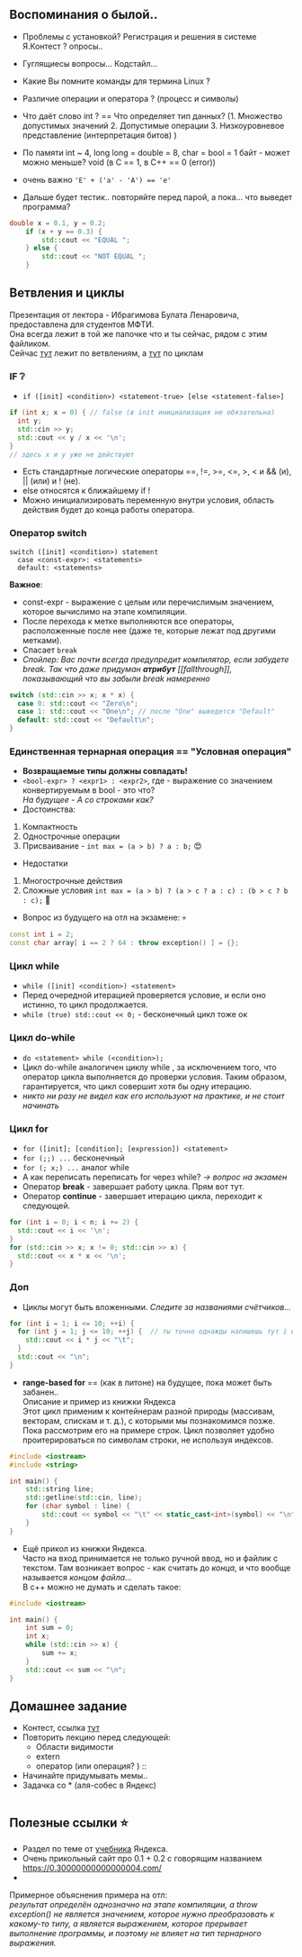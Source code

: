 ## Воспоминания о былой.. 
  - Проблемы с установкой? Регистрация и решения в системе Я.Контест ? опросы..
  - Гуглящиесы вопросы... Кодстайл... 
  - Какие Вы помните команды для термина Linux ?
  - Различие операции и оператора ? (процесс и символы)
  - Что даёт слово int ? == Что определяет тип данных? (1. Множество допустимых значений 2. Допустимые операции 3. Низкоуровневое представление (интерпретация битов) )
  - По памяти int ~ 4, long long = double = 8, char = bool = 1 байт - может можно меньше? void (в С == 1, в С++ == 0 (error))
  - очень важно ```'E' + ('a' - 'A') == 'e'```
    
  - Дальше будет тестик.. повторяйте перед парой, а пока... что выведет программа?
```c++
double x = 0.1, y = 0.2;
    if (x + y == 0.3) {
        std::cout << "EQUAL ";
    } else {
        std::cout << "NOT EQUAL ";
    }
```

## Ветвления и циклы
Презентация от лектора - Ибрагимова Булата Ленаровича, предоставлена для студентов МФТИ.  
Она всегда лежит в той же папочке что и ты сейчас, рядом с этим файликом.  
Сейчас [тут](ConditionalOps.pdf) лежит по ветвлениям, а [тут](Loops.pdf) по циклам  

### IF  :grey_question:
  - `if ([init] <condition>) <statement-true> [else <statement-false>]`
```c++
if (int x; x = 0) { // false (в init инициализация не обязательна)
  int y;
  std::cin >> y;
  std::cout << y / x << '\n';
}
// здесь x и y уже не действуют
```
  - Есть стандартные логические операторы ==, !=, >=, <=, >, < и && (и), || (или) и ! (не).
  - else относятся к ближайшему if !
  - Можно инициализировать переменную внутри условия, область действия будет до конца работы оператора.
### Оператор switch
```с++
switch ([init] <condition>) statement
  case <const-expr>: <statements>
  default: <statements>
```
__Важное__:
  - const-expr - выражение с целым или перечислимым значением, которое вычислимо на этапе компиляции.
  - После перехода к метке выполняются все операторы, расположенные после нее (даже те, которые лежат под другими метками).
  - Спасает `break`
  - _Спойлер: Вас почти всегда предупредит компилятор, если забудете break. Так что даже придуман **атрибут** [[fallthrough]], показывающий что вы забыли break намеренно_
```c++
switch (std::cin >> x; x * x) {
  case 0: std::cout << "Zero\n";
  case 1: std::cout << "One\n"; // после "One" выведется "Default"
  default: std::cout << "Default\n";
}
```

### Единственная тернарная операция == "Условная операция"
  - **Возвращаемые типы должны совпадать!**
  - `<bool-expr> ? <expr1> : <expr2>`, где <bool-expr> - выражение со значением конвертируемым в bool - это что?   
_На будущее - А со строками как?_
  - Достоинства:
1. Компактность
2. Однострочные операции
3. Присваивание - `int max = (a > b) ? a : b;` :heart_eyes:
  - Недостатки
1. Многострочные действия 
2. Сложные условия  `int max = (a > b) ? (a > c ? a : c) : (b > c ? b : c);` :dizzy:
   
  - Вопрос из будущего на отл на экзамене: :skull:
```c++
const int i = 2;
const char array[ i == 2 ? 64 : throw exception() ] = {};
```


### Цикл while 
  - `while ([init] <condition>) <statement>`
  - Перед очередной итерацией проверяется условие, и если оно истинно, то цикл продолжается.
  - `while (true) std::cout << 0;` - бесконечный цикл тоже ок
    
### Цикл do-while
  - `do <statement> while (<condition>);`
  - Цикл do-while аналогичен циклу while , за исключением того, что оператор цикла выполняется до проверки условия. Таким образом, гарантируется, что цикл совершит хотя бы одну итерацию.
  - _никто ни разу не видел как его используют на практике, и не стоит начинать_
    
### Цикл for 
  - `for ([init]; [condition]; [expression]) <statement>`
  - `for (;;) ...` бесконечный
  - `for (; x;) ...` аналог while
  - А как переписать переписать for через while? _-> вопрос на экзамен_
  - Оператор **break** - завершает работу цикла. Прям вот тут.
  - Оператор **continue** - завершает итерацию цикла, переходит к следующей.
```c++
for (int i = 0; i < n; i += 2) {
  std::cout << i << '\n';
}
for (std::cin >> x; x != 0; std::cin >> x) {
  std::cout << x * x << '\n';
}
```
### Доп
  - Циклы могут быть вложенными. _Следите за названиями счётчиков..._
```c++
for (int i = 1; i <= 10; ++i) {
  for (int j = 1; j <= 10; ++j) {  // ты точно однажды напишешь тут i и будешь долго дебажить
    std::cout << i * j << "\t";
  }
  std::cout << "\n";
}
```
  -  **range-based for** == (как в питоне) на будущее, пока может быть забанен..  
Описание и пример из книжки Яндекса  
Этот цикл применим к контейнерам разной природы (массивам, векторам, спискам и т. д.), с которыми мы познакомимся позже. Пока рассмотрим его на примере строк. Цикл позволяет удобно проитерироваться по символам строки, не используя индексов. 
```c++
#include <iostream>
#include <string>

int main() {
    std::string line;
    std::getline(std::cin, line);
    for (char symbol : line) {
        std::cout << symbol << "\t" << static_cast<int>(symbol) << "\n";
    }
}
```

  - Ещё прикол из книжки Яндекса.  
Часто на вход принимается не только ручной ввод, но и файлик с текстом. Там возникает вопрос - как считать до _конца_, и что вообще называется _концом файла_...  
В с++ можно не думать и сделать такое:

```c++
#include <iostream>

int main() {
    int sum = 0;
    int x;
    while (std::cin >> x) {
        sum += x;
    }
    std::cout << sum << "\n";
}
```
## Домашнее задание
  - Контест, ссылка [тут](https://contest.yandex.ru/contest/67479/problems/)
  - Повторить лекцию перед следующей:
      - Области видимости
      - extern
      - оператор (или операция? ) ::
  - Начинайте придумывать мемы.. 
  - Задачка со * (аля-собес в Яндекс)
```

```
    
## Полезные ссылки :star:
  - Раздел по теме от [учебника](https://education.yandex.ru/handbook/cpp/article/branches-and-loops) Яндекса.
  - Очень прикольный сайт про 0.1 + 0.2 с говорящим названием https://0.30000000000000004.com/
  - 
Примерное объяснения примера на отл:  
_результат определён однозначно на этапе компиляции, а throw exception() не является значением, которое нужно преобразовать к какому-то типу, а является выражением, которое прерывает выполнение программы, и поэтому не влияет на тип тернарного выражения._
